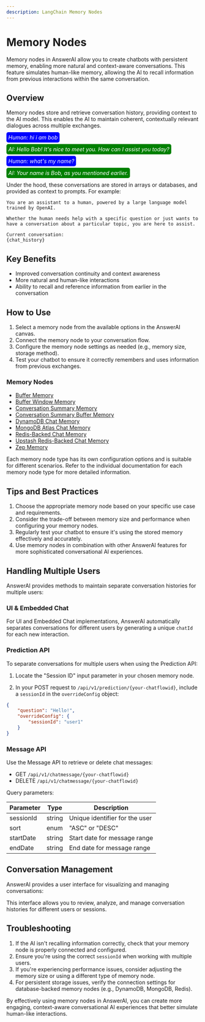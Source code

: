 ```yaml
---
description: LangChain Memory Nodes
---
```


# Memory Nodes

Memory nodes in AnswerAI allow you to create chatbots with persistent memory, enabling more natural and context-aware conversations. This feature simulates human-like memory, allowing the AI to recall information from previous interactions within the same conversation.

## Overview

Memory nodes store and retrieve conversation history, providing context to the AI model. This enables the AI to maintain coherent, contextually relevant dialogues across multiple exchanges.

_<mark style="color:white;background-color:blue;padding:5px;border-radius:5px;">Human: hi i am bob</mark>_

_<mark style="background-color:green;color:white;padding:5px;border-radius:5px;">AI: Hello Bob! It's nice to meet you. How can I assist you today?</mark>_

_<mark style="color:white;background-color:blue;padding:5px;border-radius:5px;">Human: what's my name?</mark>_

_<mark style="background-color:green;color:white;padding:5px;border-radius:5px;">AI: Your name is Bob, as you mentioned earlier.</mark>_

Under the hood, these conversations are stored in arrays or databases, and provided as context to prompts. For example:

```
You are an assistant to a human, powered by a large language model trained by OpenAI.

Whether the human needs help with a specific question or just wants to have a conversation about a particular topic, you are here to assist.

Current conversation:
{chat_history}
```

## Key Benefits

* Improved conversation continuity and context awareness
* More natural and human-like interactions
* Ability to recall and reference information from earlier in the conversation

## How to Use

1. Select a memory node from the available options in the AnswerAI canvas.
2. Connect the memory node to your conversation flow.
3. Configure the memory node settings as needed (e.g., memory size, storage method).
4. Test your chatbot to ensure it correctly remembers and uses information from previous exchanges.

<!-- TODO: Screenshot of the AnswerAI canvas showing where to find and how to connect a memory node -->

### Memory Nodes

* [Buffer Memory](buffer-memory.md)
* [Buffer Window Memory](buffer-window-memory.md)
* [Conversation Summary Memory](conversation-summary-memory.md)
* [Conversation Summary Buffer Memory](conversation-summary-buffer-memory.md)
* [DynamoDB Chat Memory](dynamodb-chat-memory.md)
* [MongoDB Atlas Chat Memory](mongodb-atlas-chat-memory.md)
* [Redis-Backed Chat Memory](redis-backed-chat-memory.md)
* [Upstash Redis-Backed Chat Memory](upstash-redis-backed-chat-memory.md)
* [Zep Memory](zep-memory.md)

Each memory node type has its own configuration options and is suitable for different scenarios. Refer to the individual documentation for each memory node type for more detailed information.

## Tips and Best Practices

1. Choose the appropriate memory node based on your specific use case and requirements.
2. Consider the trade-off between memory size and performance when configuring your memory nodes.
3. Regularly test your chatbot to ensure it's using the stored memory effectively and accurately.
4. Use memory nodes in combination with other AnswerAI features for more sophisticated conversational AI experiences.

## Handling Multiple Users

AnswerAI provides methods to maintain separate conversation histories for multiple users:

### UI & Embedded Chat

For UI and Embedded Chat implementations, AnswerAI automatically separates conversations for different users by generating a unique `chatId` for each new interaction.

### Prediction API

To separate conversations for multiple users when using the Prediction API:

1. Locate the "Session ID" input parameter in your chosen memory node.

<!-- TODO: Screenshot showing the "Session ID" input parameter in a memory node configuration -->

2. In your POST request to `/api/v1/prediction/{your-chatflowid}`, include a `sessionId` in the `overrideConfig` object:

```json
{
    "question": "Hello!",
    "overrideConfig": {
        "sessionId": "user1"
    }
}
```

### Message API

Use the Message API to retrieve or delete chat messages:

* GET `/api/v1/chatmessage/{your-chatflowid}`
* DELETE `/api/v1/chatmessage/{your-chatflowid}`

Query parameters:

| Parameter | Type   | Description                    |
|-----------|--------|--------------------------------|
| sessionId | string | Unique identifier for the user |
| sort      | enum   | "ASC" or "DESC"                |
| startDate | string | Start date for message range   |
| endDate   | string | End date for message range     |

## Conversation Management

AnswerAI provides a user interface for visualizing and managing conversations:

<!-- TODO: Screenshot of the AnswerAI conversation management interface -->

This interface allows you to review, analyze, and manage conversation histories for different users or sessions.

## Troubleshooting

1. If the AI isn't recalling information correctly, check that your memory node is properly connected and configured.
2. Ensure you're using the correct `sessionId` when working with multiple users.
3. If you're experiencing performance issues, consider adjusting the memory size or using a different type of memory node.
4. For persistent storage issues, verify the connection settings for database-backed memory nodes (e.g., DynamoDB, MongoDB, Redis).

By effectively using memory nodes in AnswerAI, you can create more engaging, context-aware conversational AI experiences that better simulate human-like interactions.
